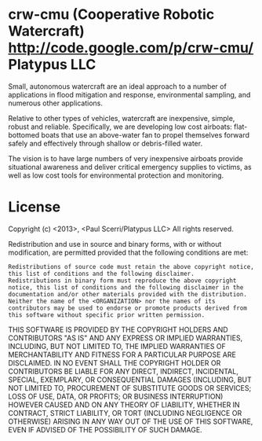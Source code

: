 crw-cmu
(Cooperative Robotic Watercraft)
http://code.google.com/p/crw-cmu/
Platypus LLC
=======

Small, autonomous watercraft are an ideal approach to a number of applications in flood mitigation and response, environmental sampling, and numerous other applications.

Relative to other types of vehicles, watercraft are inexpensive, simple, robust and reliable. Specifically, we are developing low cost airboats: flat-bottomed boats that use an above-water fan to propel themselves forward safely and effectively through shallow or debris-filled water.

The vision is to have large numbers of very inexpensive airboats provide situational awareness and deliver critical emergency supplies to victims, as well as low cost tools for environmental protection and monitoring. 


License
=======
Copyright (c) <2013>, <Paul Scerri/Platypus LLC>
All rights reserved.

Redistribution and use in source and binary forms, with or without modification, are permitted provided that the following conditions are met:

    Redistributions of source code must retain the above copyright notice, this list of conditions and the following disclaimer.
    Redistributions in binary form must reproduce the above copyright notice, this list of conditions and the following disclaimer in the documentation and/or other materials provided with the distribution.
    Neither the name of the <ORGANIZATION> nor the names of its contributors may be used to endorse or promote products derived from this software without specific prior written permission.

THIS SOFTWARE IS PROVIDED BY THE COPYRIGHT HOLDERS AND CONTRIBUTORS "AS IS" AND ANY EXPRESS OR IMPLIED WARRANTIES, INCLUDING, BUT NOT LIMITED TO, THE IMPLIED WARRANTIES OF MERCHANTABILITY AND FITNESS FOR A PARTICULAR PURPOSE ARE DISCLAIMED. IN NO EVENT SHALL THE COPYRIGHT HOLDER OR CONTRIBUTORS BE LIABLE FOR ANY DIRECT, INDIRECT, INCIDENTAL, SPECIAL, EXEMPLARY, OR CONSEQUENTIAL DAMAGES (INCLUDING, BUT NOT LIMITED TO, PROCUREMENT OF SUBSTITUTE GOODS OR SERVICES; LOSS OF USE, DATA, OR PROFITS; OR BUSINESS INTERRUPTION) HOWEVER CAUSED AND ON ANY THEORY OF LIABILITY, WHETHER IN CONTRACT, STRICT LIABILITY, OR TORT (INCLUDING NEGLIGENCE OR OTHERWISE) ARISING IN ANY WAY OUT OF THE USE OF THIS SOFTWARE, EVEN IF ADVISED OF THE POSSIBILITY OF SUCH DAMAGE.
